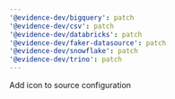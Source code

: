 ```yaml
---
'@evidence-dev/bigquery': patch
'@evidence-dev/csv': patch
'@evidence-dev/databricks': patch
'@evidence-dev/faker-datasource': patch
'@evidence-dev/snowflake': patch
'@evidence-dev/trino': patch
---
```


Add icon to source configuration
